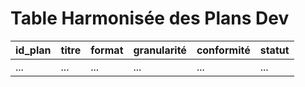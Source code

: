 # Table Harmonisée des Plans Dev

| id_plan | titre | format | granularité | conformité | statut |
|---------|-------|--------|-------------|------------|--------|
| ...     | ...   | ...    | ...         | ...        | ...    |
